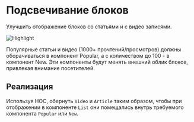 # Подсвечивание блоков

Улучшить отображение блоков со статьями и с видео записями.

![Highlight](https://github.com/netology-code/ra16-homeworks/blob/master/hoc/highlight/assets/highlight.png)

Популярные статьи и видео (1000+ прочтений/просмотров) должны оборачиваться в компонент Popular, а с количеством до 100 - в компонент New. Эти компоненты будут менять внешний облик блоков, привлекая внимание посетителей.

## Реализация

Используя HOC, обернуть `Video` и `Article` таким образом, чтобы при отображении в компоненте `List` они помещались внутрь требуемого компонента `Popular` или `New`.